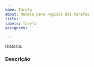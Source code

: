 ```yaml
---
name: Tarefa
about: Modelo para registo das tarefas
title: ''
labels: Tarefa
assignees: ''

---
```


Historia: 

### Descrição
